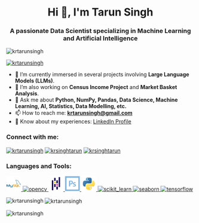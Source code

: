<h1 align="center">Hi 👋, I'm Tarun Singh</h1>
<h3 align="center">A passionate Data Scientist specializing in Machine Learning and Artificial Intelligence</h3>

<p align="left"> <img src="https://komarev.com/ghpvc/?username=krtarunsingh&label=Profile%20views&color=0e75b6&style=flat" alt="krtarunsingh" /> </p>

<p align="left"> <a href="https://github.com/ryo-ma/github-profile-trophy"><img src="https://github-profile-trophy.vercel.app/?username=krtarunsingh" alt="krtarunsingh" /></a> </p>

- 🔭 I’m currently immersed in several projects involving **Large Language Models (LLMs)**.
- 🌱 I’m also working on **Census Income Project** and **Market Basket Analysis**.
- 💬 Ask me about **Python, NumPy, Pandas, Data Science, Machine Learning, AI, Statistics, Data Modelling, etc.**
- 📫 How to reach me: **krtarunsingh@gmail.com**
- 📄 Know about my experiences: [LinkedIn Profile](https://www.linkedin.com/in/krtarunsingh/)

<h3 align="left">Connect with me:</h3>
<p align="left">
<a href="https://linkedin.com/in/krtarunsingh" target="blank"><img align="center" src="https://raw.githubusercontent.com/rahuldkjain/github-profile-readme-generator/master/src/images/icons/Social/linked-in-alt.svg" alt="krtarunsingh" height="30" width="40" /></a>
<a href="https://fb.com/krsinghtarun" target="blank"><img align="center" src="https://raw.githubusercontent.com/rahuldkjain/github-profile-readme-generator/master/src/images/icons/Social/facebook.svg" alt="krsinghtarun" height="30" width="40" /></a>
<a href="https://instagram.com/krsinghtarun" target="blank"><img align="center" src="https://raw.githubusercontent.com/rahuldkjain/github-profile-readme-generator/master/src/images/icons/Social/instagram.svg" alt="krsinghtarun" height="30" width="40" /></a>
</p>

<h3 align="left">Languages and Tools:</h3>
<p align="left">
<a href="https://www.mysql.com/" target="_blank"> <img src="https://raw.githubusercontent.com/devicons/devicon/master/icons/mysql/mysql-original-wordmark.svg" alt="mysql" width="40" height="40"/> </a>
<a href="https://opencv.org/" target="_blank"> <img src="https://www.vectorlogo.zone/logos/opencv/opencv-icon.svg" alt="opencv" width="40" height="40"/> </a>
<a href="https://pandas.pydata.org/" target="_blank"> <img src="https://raw.githubusercontent.com/devicons/devicon/2ae2a900d2f041da66e950e4d48052658d850630/icons/pandas/pandas-original.svg" alt="pandas" width="40" height="40"/> </a>
<a href="https://www.photoshop.com/en" target="_blank"> <img src="https://raw.githubusercontent.com/devicons/devicon/master/icons/photoshop/photoshop-line.svg" alt="photoshop" width="40" height="40"/> </a>
<a href="https://www.python.org" target="_blank"> <img src="https://raw.githubusercontent.com/devicons/devicon/master/icons/python/python-original.svg" alt="python" width="40" height="40"/> </a>
<a href="https://scikit-learn.org/" target="_blank"> <img src="https://upload.wikimedia.org/wikipedia/commons/0/05/Scikit_learn_logo_small.svg" alt="scikit_learn" width="40" height="40"/> </a>
<a href="https://seaborn.pydata.org/" target="_blank"> <img src="https://seaborn.pydata.org/_images/logo-mark-lightbg.svg" alt="seaborn" width="40" height="40"/> </a>
<a href="https://www.tensorflow.org" target="_blank"> <img src="https://www.vectorlogo.zone/logos/tensorflow/tensorflow-icon.svg" alt="tensorflow" width="40" height="40"/> </a>
</p>

<p><img align="left" src="https://github-readme-stats.vercel.app/api/top-langs?username=krtarunsingh&show_icons=true&locale=en&layout=compact" alt="krtarunsingh" /></p>

<p>&nbsp;<img align="center" src="https://github-readme-stats.vercel.app/api?username=krtarunsingh&show_icons=true&locale=en" alt="krtarunsingh" /></p>

<p><img align="center" src="https://github-readme-streak-stats.herokuapp.com/?user=krtarunsingh&" alt="krtarunsingh" /></p>
